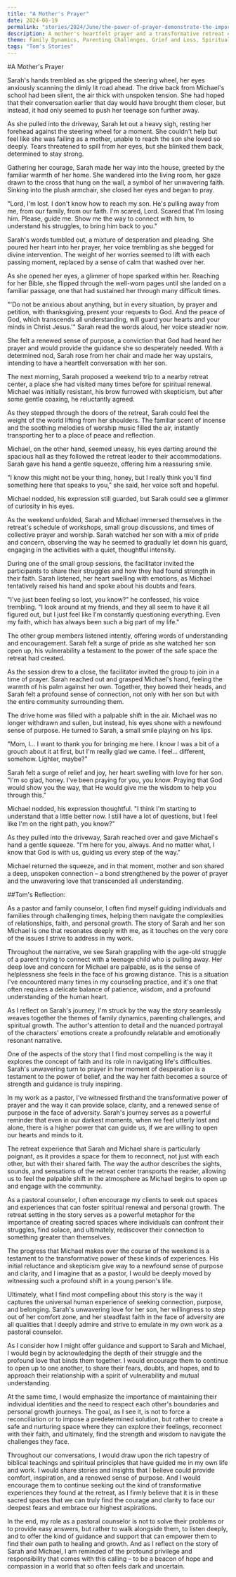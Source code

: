 ```yaml
---
title: "A Mother's Prayer"
date: 2024-06-19
permalink: "stories/2024/June/the-power-of-prayer-demonstrate-the-importance-and-power-of-prayer/"
description: A mother's heartfelt prayer and a transformative retreat experience help a struggling teenage son reconnect with his faith and his family in this poignant story about the power of love, faith, and understanding.
theme: Family Dynamics, Parenting Challenges, Grief and Loss, Spiritual Growth, Pastoral Guidance
tags: "Tom's Stories"
---
```

#A Mother's Prayer

Sarah's hands trembled as she gripped the steering wheel, her eyes anxiously scanning the dimly lit road ahead. The drive back from Michael's school had been silent, the air thick with unspoken tension. She had hoped that their conversation earlier that day would have brought them closer, but instead, it had only seemed to push her teenage son further away.

As she pulled into the driveway, Sarah let out a heavy sigh, resting her forehead against the steering wheel for a moment. She couldn't help but feel like she was failing as a mother, unable to reach the son she loved so deeply. Tears threatened to spill from her eyes, but she blinked them back, determined to stay strong.

Gathering her courage, Sarah made her way into the house, greeted by the familiar warmth of her home. She wandered into the living room, her gaze drawn to the cross that hung on the wall, a symbol of her unwavering faith. Sinking into the plush armchair, she closed her eyes and began to pray.

"Lord, I'm lost. I don't know how to reach my son. He's pulling away from me, from our family, from our faith. I'm scared, Lord. Scared that I'm losing him. Please, guide me. Show me the way to connect with him, to understand his struggles, to bring him back to you."

Sarah's words tumbled out, a mixture of desperation and pleading. She poured her heart into her prayer, her voice trembling as she begged for divine intervention. The weight of her worries seemed to lift with each passing moment, replaced by a sense of calm that washed over her.

As she opened her eyes, a glimmer of hope sparked within her. Reaching for her Bible, she flipped through the well-worn pages until she landed on a familiar passage, one that had sustained her through many difficult times.

"'Do not be anxious about anything, but in every situation, by prayer and petition, with thanksgiving, present your requests to God. And the peace of God, which transcends all understanding, will guard your hearts and your minds in Christ Jesus.'" Sarah read the words aloud, her voice steadier now.

She felt a renewed sense of purpose, a conviction that God had heard her prayer and would provide the guidance she so desperately needed. With a determined nod, Sarah rose from her chair and made her way upstairs, intending to have a heartfelt conversation with her son.

The next morning, Sarah proposed a weekend trip to a nearby retreat center, a place she had visited many times before for spiritual renewal. Michael was initially resistant, his brow furrowed with skepticism, but after some gentle coaxing, he reluctantly agreed.

As they stepped through the doors of the retreat, Sarah could feel the weight of the world lifting from her shoulders. The familiar scent of incense and the soothing melodies of worship music filled the air, instantly transporting her to a place of peace and reflection.

Michael, on the other hand, seemed uneasy, his eyes darting around the spacious hall as they followed the retreat leader to their accommodations. Sarah gave his hand a gentle squeeze, offering him a reassuring smile.

"I know this might not be your thing, honey, but I really think you'll find something here that speaks to you," she said, her voice soft and hopeful.

Michael nodded, his expression still guarded, but Sarah could see a glimmer of curiosity in his eyes.

As the weekend unfolded, Sarah and Michael immersed themselves in the retreat's schedule of workshops, small group discussions, and times of collective prayer and worship. Sarah watched her son with a mix of pride and concern, observing the way he seemed to gradually let down his guard, engaging in the activities with a quiet, thoughtful intensity.

During one of the small group sessions, the facilitator invited the participants to share their struggles and how they had found strength in their faith. Sarah listened, her heart swelling with emotions, as Michael tentatively raised his hand and spoke about his doubts and fears.

"I've just been feeling so lost, you know?" he confessed, his voice trembling. "I look around at my friends, and they all seem to have it all figured out, but I just feel like I'm constantly questioning everything. Even my faith, which has always been such a big part of my life."

The other group members listened intently, offering words of understanding and encouragement. Sarah felt a surge of pride as she watched her son open up, his vulnerability a testament to the power of the safe space the retreat had created.

As the session drew to a close, the facilitator invited the group to join in a time of prayer. Sarah reached out and grasped Michael's hand, feeling the warmth of his palm against her own. Together, they bowed their heads, and Sarah felt a profound sense of connection, not only with her son but with the entire community surrounding them.

The drive home was filled with a palpable shift in the air. Michael was no longer withdrawn and sullen, but instead, his eyes shone with a newfound sense of purpose. He turned to Sarah, a small smile playing on his lips.

"Mom, I... I want to thank you for bringing me here. I know I was a bit of a grouch about it at first, but I'm really glad we came. I feel... different, somehow. Lighter, maybe?"

Sarah felt a surge of relief and joy, her heart swelling with love for her son. "I'm so glad, honey. I've been praying for you, you know. Praying that God would show you the way, that He would give me the wisdom to help you through this."

Michael nodded, his expression thoughtful. "I think I'm starting to understand that a little better now. I still have a lot of questions, but I feel like I'm on the right path, you know?"

As they pulled into the driveway, Sarah reached over and gave Michael's hand a gentle squeeze. "I'm here for you, always. And no matter what, I know that God is with us, guiding us every step of the way."

Michael returned the squeeze, and in that moment, mother and son shared a deep, unspoken connection – a bond strengthened by the power of prayer and the unwavering love that transcended all understanding.

##Tom's Reflection: 

As a pastor and family counselor, I often find myself guiding individuals and families through challenging times, helping them navigate the complexities of relationships, faith, and personal growth. The story of Sarah and her son Michael is one that resonates deeply with me, as it touches on the very core of the issues I strive to address in my work.

Throughout the narrative, we see Sarah grappling with the age-old struggle of a parent trying to connect with a teenage child who is pulling away. Her deep love and concern for Michael are palpable, as is the sense of helplessness she feels in the face of his growing distance. This is a situation I've encountered many times in my counseling practice, and it's one that often requires a delicate balance of patience, wisdom, and a profound understanding of the human heart.

As I reflect on Sarah's journey, I'm struck by the way the story seamlessly weaves together the themes of family dynamics, parenting challenges, and spiritual growth. The author's attention to detail and the nuanced portrayal of the characters' emotions create a profoundly relatable and emotionally resonant narrative.

One of the aspects of the story that I find most compelling is the way it explores the concept of faith and its role in navigating life's difficulties. Sarah's unwavering turn to prayer in her moment of desperation is a testament to the power of belief, and the way her faith becomes a source of strength and guidance is truly inspiring.

In my work as a pastor, I've witnessed firsthand the transformative power of prayer and the way it can provide solace, clarity, and a renewed sense of purpose in the face of adversity. Sarah's journey serves as a powerful reminder that even in our darkest moments, when we feel utterly lost and alone, there is a higher power that can guide us, if we are willing to open our hearts and minds to it.

The retreat experience that Sarah and Michael share is particularly poignant, as it provides a space for them to reconnect, not just with each other, but with their shared faith. The way the author describes the sights, sounds, and sensations of the retreat center transports the reader, allowing us to feel the palpable shift in the atmosphere as Michael begins to open up and engage with the community.

As a pastoral counselor, I often encourage my clients to seek out spaces and experiences that can foster spiritual renewal and personal growth. The retreat setting in the story serves as a powerful metaphor for the importance of creating sacred spaces where individuals can confront their struggles, find solace, and ultimately, rediscover their connection to something greater than themselves.

The progress that Michael makes over the course of the weekend is a testament to the transformative power of these kinds of experiences. His initial reluctance and skepticism give way to a newfound sense of purpose and clarity, and I imagine that as a pastor, I would be deeply moved by witnessing such a profound shift in a young person's life.

Ultimately, what I find most compelling about this story is the way it captures the universal human experience of seeking connection, purpose, and belonging. Sarah's unwavering love for her son, her willingness to step out of her comfort zone, and her steadfast faith in the face of adversity are all qualities that I deeply admire and strive to emulate in my own work as a pastoral counselor.

As I consider how I might offer guidance and support to Sarah and Michael, I would begin by acknowledging the depth of their struggle and the profound love that binds them together. I would encourage them to continue to open up to one another, to share their fears, doubts, and hopes, and to approach their relationship with a spirit of vulnerability and mutual understanding.

At the same time, I would emphasize the importance of maintaining their individual identities and the need to respect each other's boundaries and personal growth journeys. The goal, as I see it, is not to force a reconciliation or to impose a predetermined solution, but rather to create a safe and nurturing space where they can explore their feelings, reconnect with their faith, and ultimately, find the strength and wisdom to navigate the challenges they face.

Throughout our conversations, I would draw upon the rich tapestry of biblical teachings and spiritual principles that have guided me in my own life and work. I would share stories and insights that I believe could provide comfort, inspiration, and a renewed sense of purpose. And I would encourage them to continue seeking out the kind of transformative experiences they found at the retreat, as I firmly believe that it is in these sacred spaces that we can truly find the courage and clarity to face our deepest fears and embrace our highest aspirations.

In the end, my role as a pastoral counselor is not to solve their problems or to provide easy answers, but rather to walk alongside them, to listen deeply, and to offer the kind of guidance and support that can empower them to find their own path to healing and growth. And as I reflect on the story of Sarah and Michael, I am reminded of the profound privilege and responsibility that comes with this calling – to be a beacon of hope and compassion in a world that so often feels dark and uncertain.


